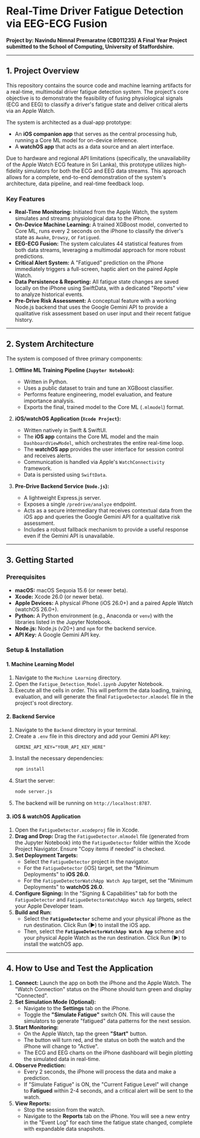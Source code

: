 # Real-Time Driver Fatigue Detection via EEG-ECG Fusion

**Project by: Navindu Nimnal Premaratne (CB011235)**
**A Final Year Project submitted to the School of Computing, University of Staffordshire.**

---

## 1. Project Overview

This repository contains the source code and machine learning artifacts for a real-time, multimodal driver fatigue detection system. The project's core objective is to demonstrate the feasibility of fusing physiological signals (ECG and EEG) to classify a driver's fatigue state and deliver critical alerts via an Apple Watch.

The system is architected as a dual-app prototype:
*   An **iOS companion app** that serves as the central processing hub, running a Core ML model for on-device inference.
*   A **watchOS app** that acts as a data source and an alert interface.

Due to hardware and regional API limitations (specifically, the unavailability of the Apple Watch ECG feature in Sri Lanka), this prototype utilizes high-fidelity simulators for both the ECG and EEG data streams. This approach allows for a complete, end-to-end demonstration of the system's architecture, data pipeline, and real-time feedback loop.

### Key Features
*   **Real-Time Monitoring:** Initiated from the Apple Watch, the system simulates and streams physiological data to the iPhone.
*   **On-Device Machine Learning:** A trained XGBoost model, converted to Core ML, runs every 2 seconds on the iPhone to classify the driver's state as `Awake`, `Drowsy`, or `Fatigued`.
*   **EEG-ECG Fusion:** The system calculates 44 statistical features from both data streams, leveraging a multimodal approach for more robust predictions.
*   **Critical Alert System:** A "Fatigued" prediction on the iPhone immediately triggers a full-screen, haptic alert on the paired Apple Watch.
*   **Data Persistence & Reporting:** All fatigue state changes are saved locally on the iPhone using SwiftData, with a dedicated "Reports" view to analyze historical events.
*   **Pre-Drive Risk Assessment:** A conceptual feature with a working Node.js backend that uses the Google Gemini API to provide a qualitative risk assessment based on user input and their recent fatigue history.

---

## 2. System Architecture

The system is composed of three primary components:

1.  **Offline ML Training Pipeline (`Jupyter Notebook`):**
    *   Written in Python.
    *   Uses a public dataset to train and tune an XGBoost classifier.
    *   Performs feature engineering, model evaluation, and feature importance analysis.
    *   Exports the final, trained model to the Core ML (`.mlmodel`) format.

2.  **iOS/watchOS Application (`Xcode Project`):**
    *   Written natively in Swift & SwiftUI.
    *   The **iOS app** contains the Core ML model and the main `DashboardViewModel`, which orchestrates the entire real-time loop.
    *   The **watchOS app** provides the user interface for session control and receives alerts.
    *   Communication is handled via Apple's `WatchConnectivity` framework.
    *   Data is persisted using `SwiftData`.

3.  **Pre-Drive Backend Service (`Node.js`):**
    *   A lightweight Express.js server.
    *   Exposes a single `/predrive/analyze` endpoint.
    *   Acts as a secure intermediary that receives contextual data from the iOS app and queries the Google Gemini API for a qualitative risk assessment.
    *   Includes a robust fallback mechanism to provide a useful response even if the Gemini API is unavailable.

---

## 3. Getting Started

### Prerequisites
*   **macOS:** macOS Sequoia 15.6 (or newer beta).
*   **Xcode:** Xcode 26.0 (or newer beta).
*   **Apple Devices:** A physical iPhone (iOS 26.0+) and a paired Apple Watch (watchOS 26.0+).
*   **Python:** A Python environment (e.g., Anaconda or `venv`) with the libraries listed in the Jupyter Notebook.
*   **Node.js:** Node.js (v20+) and `npm` for the backend service.
*   **API Key:** A Google Gemini API key.

### Setup & Installation

#### 1. Machine Learning Model
1.  Navigate to the `Machine Learning` directory.
2.  Open the `Fatigue_Detection_Model.ipynb` Jupyter Notebook.
3.  Execute all the cells in order. This will perform the data loading, training, evaluation, and will generate the final `FatigueDetector.mlmodel` file in the project's root directory.

#### 2. Backend Service
1.  Navigate to the `Backend` directory in your terminal.
2.  Create a `.env` file in this directory and add your Gemini API key:
    ```
    GEMINI_API_KEY="YOUR_API_KEY_HERE"
    ```
3.  Install the necessary dependencies:
    ```bash
    npm install
    ```
4.  Start the server:
    ```bash
    node server.js
    ```
5.  The backend will be running on `http://localhost:8787`.

#### 3. iOS & watchOS Application
1.  Open the `FatigueDetector.xcodeproj` file in Xcode.
2.  **Drag and Drop:** Drag the `FatigueDetector.mlmodel` file (generated from the Jupyter Notebook) into the `FatigueDetector` folder within the Xcode Project Navigator. Ensure "Copy items if needed" is checked.
3.  **Set Deployment Targets:**
    *   Select the `FatigueDetector` project in the navigator.
    *   For the `FatigueDetector` (iOS) target, set the "Minimum Deployments" to **iOS 26.0**.
    *   For the `FatigueDetectorWatchApp Watch App` target, set the "Minimum Deployments" to **watchOS 26.0**.
4.  **Configure Signing:** In the "Signing & Capabilities" tab for both the `FatigueDetector` and `FatigueDetectorWatchApp Watch App` targets, select your Apple Developer team.
5.  **Build and Run:**
    *   Select the **`FatigueDetector`** scheme and your physical iPhone as the run destination. Click Run (▶) to install the iOS app.
    *   Then, select the **`FatigueDetectorWatchApp Watch App`** scheme and your physical Apple Watch as the run destination. Click Run (▶) to install the watchOS app.

---

## 4. How to Use and Test the Application

1.  **Connect:** Launch the app on both the iPhone and the Apple Watch. The "Watch Connection" status on the iPhone should turn green and display "Connected".
2.  **Set Simulation Mode (Optional):**
    *   Navigate to the **Settings** tab on the iPhone.
    *   Toggle the **"Simulate Fatigue"** switch ON. This will cause the simulators to generate "fatigued" data patterns for the next session.
3.  **Start Monitoring:**
    *   On the Apple Watch, tap the green **"Start"** button.
    *   The button will turn red, and the status on both the watch and the iPhone will change to "Active".
    *   The ECG and EEG charts on the iPhone dashboard will begin plotting the simulated data in real-time.
4.  **Observe Prediction:**
    *   Every 2 seconds, the iPhone will process the data and make a prediction.
    *   If "Simulate Fatigue" is ON, the "Current Fatigue Level" will change to **Fatigued** within 2-4 seconds, and a critical alert will be sent to the watch.
5.  **View Reports:**
    *   Stop the session from the watch.
    *   Navigate to the **Reports** tab on the iPhone. You will see a new entry in the "Event Log" for each time the fatigue state changed, complete with expandable data snapshots.
